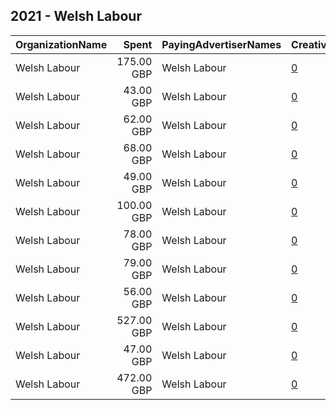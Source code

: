 ## 2021 - Welsh Labour 
|OrganizationName|Spent|PayingAdvertiserNames|CreativeUrls|Impressions|Genders|AgeBrackets|CountryCodes|BillingAddresses|CandidateBallotInformation|
|:---|---:|:---|:---|---:|:---|:---|:---|:---|:---|
|Welsh Labour|175.00 GBP|Welsh Labour|[0](https://www.snap.com/political-ads/asset/a084b3cff026577507433b9df9a6155fe8371bacea11305d1b9543eb33d55d3d?mediaType=mp4)|135,671||16-23|united kingdom|GB|Welsh Labour|
|Welsh Labour|43.00 GBP|Welsh Labour|[0](https://www.snap.com/political-ads/asset/166c6afde5db5267a9b902d0ffc5285fbd27c62a355c2091e4d1cc40def6f26f?mediaType=mp4)|32,444||16-23|united kingdom|GB|Welsh Labour|
|Welsh Labour|62.00 GBP|Welsh Labour|[0](https://www.snap.com/political-ads/asset/80648662cbc78b444abd6058d87a3fa8dddc6ce98bc9ab182ae8eca57970a3f0?mediaType=mp4)|52,335|||united kingdom|GB|Welsh Labour|
|Welsh Labour|68.00 GBP|Welsh Labour|[0](https://www.snap.com/political-ads/asset/26976f033070f1647d61a7d163cc728d4338b72ce1c8f22d83e98d0f5f656130?mediaType=mp4)|53,727||16-23|united kingdom|GB|Welsh Labour|
|Welsh Labour|49.00 GBP|Welsh Labour|[0](https://www.snap.com/political-ads/asset/d17f2f8ca2c8c05e454420c93031af5b9fc9ffebca1ee80a9b6184d31913110b?mediaType=mp4)|34,807||16-23|united kingdom|GB|Welsh Labour|
|Welsh Labour|100.00 GBP|Welsh Labour|[0](https://www.snap.com/political-ads/asset/7a400d973441d12c0a030b923b890f3b6c7d5e4b96dbabd63acd1aff7610f4d3?mediaType=mp4)|88,605|||united kingdom|GB|Welsh Labour|
|Welsh Labour|78.00 GBP|Welsh Labour|[0](https://www.snap.com/political-ads/asset/edade5ef3505e523dfa4c808ab8284d510dcc3cf9fa4b2fe1b167c96e37870ff?mediaType=mp4)|59,326||16-23|united kingdom|GB|Welsh Labour|
|Welsh Labour|79.00 GBP|Welsh Labour|[0](https://www.snap.com/political-ads/asset/50a6d234761ce172d859af791127eb16d2bd08bc2cfd9a836961198c787be36e?mediaType=mp4)|64,066||16-23|united kingdom|GB|Welsh Labour|
|Welsh Labour|56.00 GBP|Welsh Labour|[0](https://www.snap.com/political-ads/asset/30815c9f36da1634c1f8d3bd938b74fb62942817f5ea2d5dd7e24dc8d563d6af?mediaType=mp4)|38,031||16-23|united kingdom|GB|Welsh Labour|
|Welsh Labour|527.00 GBP|Welsh Labour|[0](https://www.snap.com/political-ads/asset/6e69c66eda787a5e651c0e61bbccf5bb9c41af1e77dbfe336f6d415df214e095?mediaType=png)|264,628||16-23|united kingdom|GB|Welsh Labour|
|Welsh Labour|47.00 GBP|Welsh Labour|[0](https://www.snap.com/political-ads/asset/357c2d92e4d950dcfa56cc4f0216ccef99cf701502ca8c43914fe24601a28ccd?mediaType=mp4)|37,561||16-23|united kingdom|GB|Welsh Labour|
|Welsh Labour|472.00 GBP|Welsh Labour|[0](https://www.snap.com/political-ads/asset/7a400d973441d12c0a030b923b890f3b6c7d5e4b96dbabd63acd1aff7610f4d3?mediaType=mp4)|229,298||16-23|united kingdom|GB|Welsh Labour|
